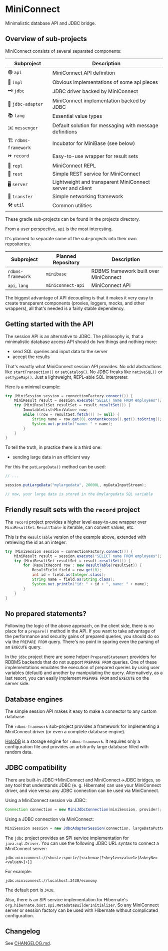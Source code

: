 # MiniConnect

Minimalistic database API and JDBC bridge.

## Overview of sub-projects

MiniConnect consists of several separated components:

| Subproject | Description |
| ---------- | ----------- |
| :green_circle: `api` | MiniConnect API definition |
| :minidisc: `impl` | Obvious implementations of some api pieces |
| :old_key: `jdbc` | JDBC driver backed by MiniConnect |
| :electric_plug: `jdbc-adapter` | MiniConnect implementation backed by JDBC |
| :books: `lang` | Essential value types |
| :envelope: `messenger` | Default solution for messaging with message definitions |
| :building_construction: `rdbms-framework` | Incubator for MiniBase (see below) |
| :fast_forward: `record` | Easy-to-use wrapper for result sets |
| :repeat: `repl` | MiniConnect REPL |
| :postbox: `rest` | Simple REST service for MiniConnect |
| :desktop_computer: `server` | Lightweight and transparent MiniConnect server and client |
| :truck: `transfer` | Simple networking framework |
| :hammer_and_wrench: `util` | Common utilities |

These gradle sub-projects can be found in the projects directory.

From a user perspective, `api` is the most interesting.

It's planned to separate some of the sub-projects into their own repositories.

| Subproject | Planned Repository | Description |
| ---------- | ------------ | ------------|
| `rdbms-framework` | `minibase` | RDBMS framework built over MiniConnect |
| `api`, `lang` | `miniconnect-api` | MiniConnect API |

The biggest advantage of API decoupling is that
it makes it very easy to create transparent components
(proxies, loggers, mocks, and other wrappers),
all that's needed is a fairly stable dependency.

## Getting started with the API

The session API is an alternative to JDBC.
The philosophy is, that a minimalistic database access API should
do two things and nothing more:

- send SQL queries and input data to the server
- accept the results

That's exactly what MiniConnect session API provides.
No odd abstractions like `startTransaction()` or `setCatalog()`.
No JDBC freaks like `nativeSQL()` or `setTypeMap()`.
Just a lightweight, REPL-able SQL interpreter.

Here is a minimal example:

```java
try (MiniSession session = connectionFactory.connect()) {
    MiniResult result = session.execute("SELECT name FROM employees");
    try (MiniResultSet resultSet = result.resultSet()) {
	    ImmutableList<MiniValue> row;
	    while ((row = resultSet.fetch()) != null) {
	        String name = row.get(0).contentAccess().get().toString();
	        System.out.println("name: " + name);
	    }
    }
}
```

To tell the truth, in practice there is a third one:

- sending large data in an efficient way

For this the `putLargeData()` method can be used:

```java
// ...

session.putLargeData("mylargedata", 20000L, myDataInputStream);

// now, your large data is stored in the @mylargedata SQL variable
```

## Friendly result sets with the `record` project

The `record` project provides a higher level easy-to-use wrapper over `MiniResultSet`.
`ResultTable` is iterable, can convert values, etc.

This is the `ResultTable` version of the example above, extended with retrieving the id as an integer:

```java
try (MiniSession session = connectionFactory.connect()) {
    MiniResult result = session.execute("SELECT name FROM employees");
    try (MiniResultSet resultSet = result.resultSet()) {
        for (ResultRecord row : new ResultTable(resultSet)) {
            ResultField field = row.get(0);
            int id = field.as(Integer.class);
            String name = field.as(String.class);
            System.out.println("id: " + id + ", name: " + name);
        }
    }
}
```

## No prepared statements?

Following the logic of the above approach, on the client side, there is no place for a `prepare()` method in the API.
If you want to take advantage of the performance and security gains of prepared queries,
you should do so via the `PREPARE FROM` query.
There's no point in sparing even the parsing of an `EXECUTE` query.

In the `jdbc` project there are some helper `PreparedStatement` providers
for RDBMS backends that do not support `PREPARE FROM` queries.
One of these implementations emulates the execution of prepared queries by using user variables (default)
and another by manipulating the query.
Alternatively, as a last resort, you can easily implement `PREPARE FROM` and `EXECUTE` on the server side.

## Database engines

The simple session API makes it easy to make a connector to any custom database.

The `rdbms-framework` sub-project provides a framework for implementing
a MiniConnect driver (or even a complete database engine).

[HoloDB](https://github.com/miniconnect/holodb) is a storage engine for `rdbms-framework`.
It requires only a configuration file and provides an arbitrarily large database filled with random data.

## JDBC compatibility

There are built-in JDBC->MiniConnect and MiniConnect->JDBC bridges,
so any tool that understands JDBC (e. g. Hibernate) can use your MiniConnect driver,
and vice versa: any JDBC connection can be used via MiniConnect.

Using a MiniConnect session via JDBC:

```java
Connection connection = new MiniJdbcConnection(miniSession, provider);
```

Using a JDBC connection via MiniConnect:

```java
MiniSession session = new JdbcAdapterSession(connection, largeDataPutter);
```

The `jdbc` project provides an SPI service implementation for `java.sql.Driver`.
You can use the following JDBC URL syntax to connect a MiniConnect server:

```
jdbc:miniconnect://<host>:<port>/[<schema>[?<key1>=<value1>[&<keyN>=<valueN>]+]]
```

For example:

```
jdbc:miniconnect://localhost:3430/economy
```

The default port is `3430`.

Also, there is an SPI service implementation for Hibernate's `org.hibernate.boot.spi.MetadataBuilderInitializer`.
So any MiniConnect server or session factory can be used with Hibernate without complicated configuration.

## Changelog

See [CHANGELOG.md](CHANGELOG.md).
